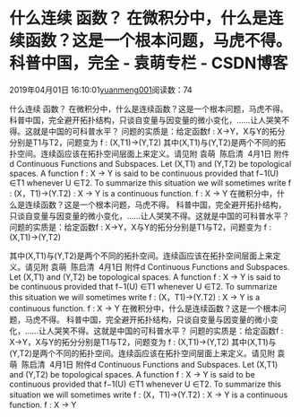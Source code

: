 
# 什么连续 函数？                                   在微积分中，什么是连续函数？这是一个根本问题，马虎不得。 科普中国，完全 - 袁萌专栏 - CSDN博客

2019年04月01日 16:10:01[yuanmeng001](https://me.csdn.net/yuanmeng001)阅读数：74


什么连续 函数？
在微积分中，什么是连续函数？这是一个根本问题，马虎不得。
科普中国，完全避开拓扑结构，只谈自变量与因变量的微小变化，……让人哭笑不得。这就是中国的可科普水平？
问题的实质是：给定函数f : X→Y，X与Y的拓分分别是T1与T2，问题变为
f : (X,T1)→(Y,T2)
其中(X,T1)与(Y,T2)是两个不同的拓扑空间。连续函应该在拓扑空间层面上来定义。请见附
袁萌  陈启清  4月1日
附件d
Continuous Functions and Subspaces.
Let (X,T1) and (Y,T2) be topological spaces. A function f : X → Y is said to be continuous provided that f−1(U) ∈T1 whenever U ∈T2. To summarize this situation we will sometimes write
f : (X，T1)→(Y.T2) : X → Y is a continuous function.
f : X → Y
在微积分中，什么是连续函数？这是一个根本问题，马虎不得。
科普中国，完全避开拓扑结构，只谈自变量与因变量的微小变化，……让人哭笑不得。这就是中国的可科普水平？
问题的实质是：给定函数f : X→Y，X与Y的拓分分别是T1与T2，问题变为
f : (X,T1)→(Y,T2)

其中(X,T1)与(Y,T2)是两个不同的拓扑空间。连续函应该在拓扑空间层面上来定义。请见附
袁萌  陈启清  4月1日
附件d
Continuous Functions and Subspaces.
Let (X,T1) and (Y,T2) be topological spaces. A function f : X → Y is said to be continuous provided that f−1(U) ∈T1 whenever U ∈T2. To summarize this situation we will sometimes write
f : (X，T1)→(Y.T2) : X → Y is a continuous function.
f : X → Y
在微积分中，什么是连续函数？这是一个根本问题，马虎不得。
科普中国，完全避开拓扑结构，只谈自变量与因变量的微小变化，……让人哭笑不得。这就是中国的可科普水平？
问题的实质是：给定函数f : X→Y，X与Y的拓分分别是T1与T2，问题变为
f : (X,T1)→(Y,T2)
其中(X,T1)与(Y,T2)是两个不同的拓扑空间。连续函应该在拓扑空间层面上来定义。请见附
袁萌  陈启清  4月1日
附件d
Continuous Functions and Subspaces.
Let (X,T1) and (Y,T2) be topological spaces. A function f : X → Y is said to be continuous provided that f−1(U) ∈T1 whenever U ∈T2. To summarize this situation we will sometimes write
f : (X，T1)→(Y.T2) : X → Y is a continuous function.
f : X → Y

